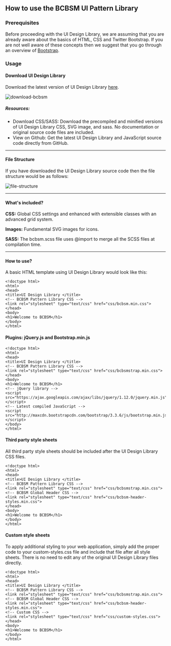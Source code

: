 ## How to use the BCBSM UI Pattern Library

### Prerequisites

Before proceeding with the UI Design Library, we are assuming that you are already aware about the basics of HTML, CSS and Twitter Bootstrap. If you are not well aware of these concepts then we suggest that you go through an overview of [Bootstrap](http://getbootstrap.com/getting-started).

### Usage

#### Download UI Design Library
Download the latest version of UI Design Library [here](http://nicholas-b-carter.github.io/jekyll-strap-sass-browser-sync-patterns/docs/resources.html).

![download-bcbsm](https://raw.githubusercontent.com/USPTO/designpatterns/gh-pages/resources/tut-resources/ui-intro.png)


##### Resources:
- Download CSS/SASS: Download the precompiled and minified versions of UI Design Library CSS, SVG image, and sass. No documentation or original source code files are included. 
- View on Github: Get the latest UI Design Library and JavaScript source code directly from GitHub. 

---

#### File Structure
If you have downloaded the UI Design Library source code then the file structure would be as follows:

![file-structure](https://raw.githubusercontent.com/USPTO/designpatterns/gh-pages/resources/tut-resources/ui-file-structure.png)

---

#### What's included?

**CSS:** Global CSS settings and enhanced with extensible classes with an advanced grid system. 

**Images:** Fundamental SVG images for icons. 

**SASS:** The bcbsm.scss file uses @import to merge all the SCSS files at compilation time.

---

#### How to use?
A basic HTML template using UI Design Library would look like this:
```
<!doctype html>
<html>
<head>
<title>UI Design Library </title>
<!-- BCBSM Pattern Library CSS -->
<link rel="stylesheet" type="text/css" href="css/bcbsm.min.css">
</head>
<body>
<h1>Welcome to BCBSM</h1>
</body>
</html>
```
#### Plugins: jQuery.js and Bootstrap.min.js
```
<!doctype html>
<html>
<head>
<title>UI Design Library </title>
<!-- BCBSM Pattern Library CSS -->
<link rel="stylesheet" type="text/css" href="css/bcbsmstrap.min.css">
</head>
<body>
<h1>Welcome to BCBSM</h1>
<!-- jQuery library -->
<script src="https://ajax.googleapis.com/ajax/libs/jquery/1.12.0/jquery.min.js"></script>
<!-- Latest compiled JavaScript -->
<script src="http://maxcdn.bootstrapcdn.com/bootstrap/3.3.6/js/bootstrap.min.js"></script>
</body>
</html>
```
#### Third party style sheets
All third party style sheets should be included after the UI Design Library CSS files.
```
<!doctype html>
<html>
<head>
<title>UI Design Library </title>
<!-- BCBSM Pattern Library CSS -->
<link rel="stylesheet" type="text/css" href="css/bcbsmstrap.min.css">
<!-- BCBSM Global Header CSS -->
<link rel="stylesheet" type="text/css" href="css/bcbsm-header-styles.min.css">
</head>
<body>
<h1>Welcome to BCBSM</h1>
</body>
</html>
```
#### Custom style sheets
To apply additional styling to your web application, simply add the proper code to your custom-styles.css file and include that file after all style sheets. There is no need to edit any of the original UI Design Library files directly.
```
<!doctype html>
<html>
<head>
<title>UI Design Library </title>
<!-- BCBSM Pattern Library CSS -->
<link rel="stylesheet" type="text/css" href="css/bcbsmstrap.min.css">
<!-- BCBSM Global Header CSS -->
<link rel="stylesheet" type="text/css" href="css/bcbsm-header-styles.min.css">
<!-- Custom CSS -->
<link rel="stylesheet" type="text/css" href="css/custom-styles.css">
</head>
<body>
<h1>Welcome to BCBSM</h1>
</body>
</html>
```


